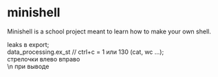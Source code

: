 # minishell
Minishell is a school project meant to learn how to make your own shell.


leaks в export; \
data_processing.ex_st // ctrl+c = 1 или 130 (cat, wc ...); \
стрелочки влево вправо \
\n при выводе
